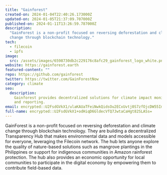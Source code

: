 ```yaml
---
title: "Gainforest"
created-on: 2024-01-04T22:40:26.173000Z
updated-on: 2024-01-05T21:37:09.707000Z
published-on: 2024-01-11T13:26:59.787000Z
description:
  "GainForest is a non-profit focused on reversing deforestation and climate
  change through blockchain technology."
tech:
  - filecoin
  - ipfs
image:
  src: /assets/images/6598730db2c229176c8afc29_gainforest_logo_white.png
website: https://gainforest.earth
featured-content: ""
repo: https://github.com/gainforest
twitter: https://twitter.com/GainForestNow
category: climate
seo:
  description:
    Gainforest provides decentralized solutions for climate impact monitoring
    and reporting.
email: encrypted::U2FsdGVkX1/ulaKAUaTFeiNwkQidsOu2ECxUvtj0S7zfOjcDW55ImJVEdtjM22Z1
full-name: encrypted::U2FsdGVkX1+odHiqD6GldecVfQ7JwtaCaHgt82SLASs=
---
```


GainForest is a non-profit focused on reversing deforestation and climate change through blockchain technology. They are building a decentralized Transparency Hub that makes environmental data and models accessible for everyone, leveraging the Filecoin network. The hub lets anyone explore the quality of nature-based solutions such as mangrove plantings in the Philippines or support for indigenous communities in Amazon rainforest protection. The hub also provides an economic opportunity for local communities to participate in the digital economy by empowering them to contribute field-based data.
